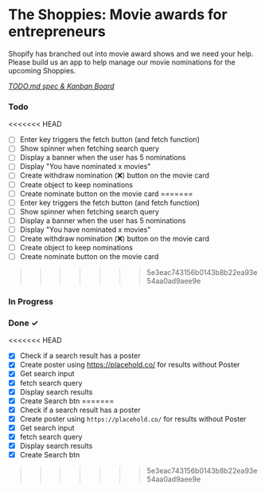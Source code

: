 # The Shoppies: Movie awards for entrepreneurs

Shopify has branched out into movie award shows and we need your help. Please build us an app to help manage our movie nominations for the upcoming Shoppies.

<em>[TODO.md spec & Kanban Board](https://bit.ly/3fCwKfM)</em>

### Todo

<<<<<<< HEAD
- [ ] Enter key triggers the fetch button (and fetch function)
- [ ] Show spinner when fetching search query
- [ ] Display a banner when the user has 5 nominations
- [ ] Display "You have nominated x movies"
- [ ] Create withdraw nomination (❌) button on the movie card
- [ ] Create object to keep nominations
- [ ] Create nominate button on the movie card
=======
- [ ] Enter key triggers the fetch button (and fetch function)  
- [ ] Show spinner when fetching search query  
- [ ] Display a banner when the user has 5 nominations  
- [ ] Display "You have nominated x movies"  
- [ ] Create withdraw nomination (❌) button on the movie card  
- [ ] Create object to keep nominations  
- [ ] Create nominate button on the movie card  
>>>>>>> 5e3eac743156b0143b8b22ea93e54aa0ad9aee9e

### In Progress


### Done ✓

<<<<<<< HEAD
- [x] Check if a search result has a poster
- [x] Create poster using https://placehold.co/ for results without Poster
- [x] Get search input
- [x] fetch search query
- [x] Display search results
- [x] Create Search btn
=======
- [x] Check if a search result has a poster  
- [x] Create poster using `https://placehold.co/` for results without Poster  
- [x] Get search input  
- [x] fetch search query  
- [x] Display search results  
- [x] Create Search btn  

>>>>>>> 5e3eac743156b0143b8b22ea93e54aa0ad9aee9e
